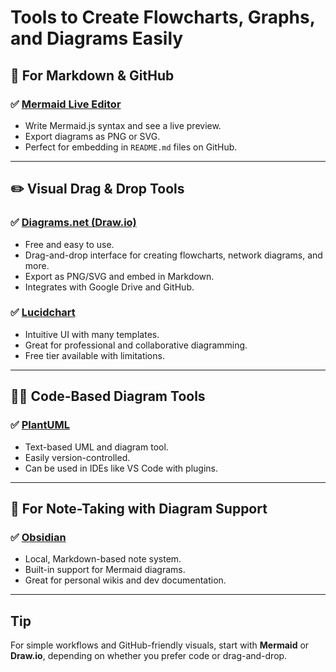 # Tools to Create Flowcharts, Graphs, and Diagrams Easily

## 🧠 For Markdown & GitHub

### ✅ [Mermaid Live Editor](https://mermaid.live)

- Write Mermaid.js syntax and see a live preview.
- Export diagrams as PNG or SVG.
- Perfect for embedding in `README.md` files on GitHub.

---

## ✏️ Visual Drag & Drop Tools

### ✅ [Diagrams.net (Draw.io)](https://app.diagrams.net)

- Free and easy to use.
- Drag-and-drop interface for creating flowcharts, network diagrams, and more.
- Export as PNG/SVG and embed in Markdown.
- Integrates with Google Drive and GitHub.

### ✅ [Lucidchart](https://www.lucidchart.com/)

- Intuitive UI with many templates.
- Great for professional and collaborative diagramming.
- Free tier available with limitations.

---

## 🧑‍💻 Code-Based Diagram Tools

### ✅ [PlantUML](https://plantuml.com/)

- Text-based UML and diagram tool.
- Easily version-controlled.
- Can be used in IDEs like VS Code with plugins.

---

## 📘 For Note-Taking with Diagram Support

### ✅ [Obsidian](https://obsidian.md/)

- Local, Markdown-based note system.
- Built-in support for Mermaid diagrams.
- Great for personal wikis and dev documentation.

---

## Tip

For simple workflows and GitHub-friendly visuals, start with **Mermaid** or **Draw.io**, depending on whether you prefer code or drag-and-drop.

<!-- https://gohugo.io/getting-started/quick-start/ -->

<!-- https://jekyllrb.com/ -->
<!-- githubpages -->
